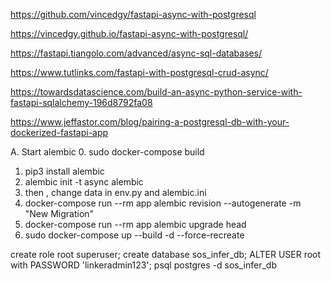 https://github.com/vincedgy/fastapi-async-with-postgresql

https://vincedgy.github.io/fastapi-async-with-postgresql/

https://fastapi.tiangolo.com/advanced/async-sql-databases/

https://www.tutlinks.com/fastapi-with-postgresql-crud-async/

https://towardsdatascience.com/build-an-async-python-service-with-fastapi-sqlalchemy-196d8792fa08


https://www.jeffastor.com/blog/pairing-a-postgresql-db-with-your-dockerized-fastapi-app

A. Start alembic
0. sudo docker-compose build
1. pip3 install alembic
2. alembic init -t async alembic
3. then , change data in env.py and alembic.ini
4. docker-compose run --rm app alembic revision --autogenerate -m "New Migration"
5. docker-compose run --rm app alembic upgrade head
6. sudo docker-compose up --build -d --force-recreate


create role root superuser;
create database sos_infer_db;
ALTER USER root with PASSWORD 'linkeradmin123';
psql postgres -d sos_infer_db